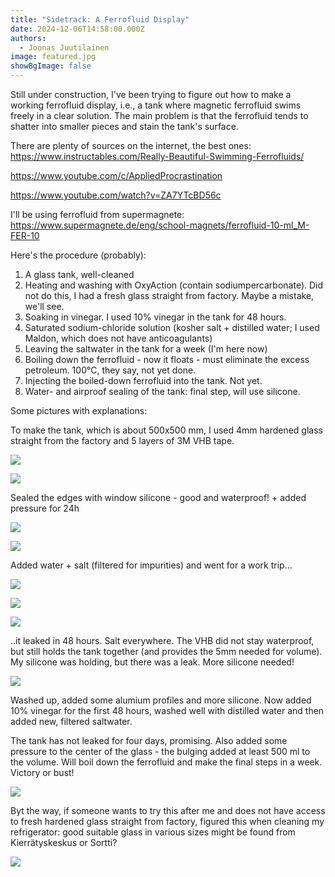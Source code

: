 ```yaml
---
title: "Sidetrack: A Ferrofluid Display"
date: 2024-12-06T14:58:00.000Z
authors:
  - Joonas Juutilainen
image: featured.jpg
showBgImage: false
---
```

Still under construction, I've been trying to figure out how to make a working ferrofluid display, i.e., a tank where magnetic ferrofluid swims freely in a clear solution. The main problem is that the ferrofluid tends to shatter into smaller pieces and stain the tank's surface.

There are plenty of sources on the internet, the best ones:\
<https://www.instructables.com/Really-Beautiful-Swimming-Ferrofluids/>

<https://www.youtube.com/c/AppliedProcrastination>

<https://www.youtube.com/watch?v=ZA7YTcBD56c>

I'll be using ferrofluid from supermagnete:\
<https://www.supermagnete.de/eng/school-magnets/ferrofluid-10-ml_M-FER-10>

Here's the procedure (probably):

1. A glass tank, well-cleaned
2. Heating and washing with OxyAction (contain sodiumpercarbonate). Did not do this, I had a fresh glass straight from factory. Maybe a mistake, we'll see.
3. Soaking in vinegar. I used 10% vinegar in the tank for 48 hours.
4. Saturated sodium-chloride solution (kosher salt + distilled water; I used Maldon, which does not have anticoagulants)
5. Leaving the saltwater in the tank for a week (I'm here now)
6. Boiling down the ferrofluid - now it floats - must eliminate the excess petroleum. 100°C, they say, not yet done.
7. Injecting the boiled-down ferrofluid into the tank. Not yet. 
8. Water- and airproof sealing of the tank: final step, will use silicone.

Some pictures with explanations:

To make the tank, which is about 500x500 mm, I used 4mm hardened glass straight from the factory and 5 layers of 3M VHB tape.

![](img_2736-2-large.jpeg)

![](img_2737-2-large.jpeg)

Sealed the edges with window silicone - good and waterproof! + added pressure for 24h

![](img_2741-2-large.jpeg)

![](img_2743-2-large.jpeg)

Added water + salt (filtered for impurities) and went for a work trip...

![](img_2739-2-large.jpeg)

![](img_2747-2-large.jpeg)

![](img_2749-large.jpeg)

..it leaked in 48 hours. Salt everywhere. The VHB did not stay waterproof, but still holds the tank together (and provides the 5mm needed for volume). My silicone was holding, but there was a leak. More silicone needed!

![](img_2784-2-large.jpeg)

Washed up, added some alumium profiles and more silicone. Now added 10% vinegar for the first 48 hours, washed well with distilled water and then added new, filtered saltwater.

The tank has not leaked for four days, promising. Also added some pressure to the center of the glass - the bulging added at least 500 ml to the volume. Will boil down the ferrofluid and make the final steps in a week. Victory or bust!

![](img_2834-3-large.jpeg)

Byt the way, if someone wants to try this after me and does not have access to fresh hardened glass straight from factory, figured this when cleaning my refrigerator: good suitable glass in various sizes might be found from Kierrätyskeskus or Sortti?

![](img_2753-2-large.jpeg)
